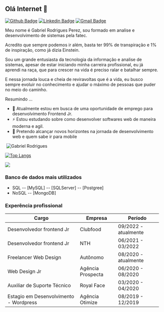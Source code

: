 ## Olá Internet 👋

[![Github Badge](https://img.shields.io/badge/-Github-000?style=flat-square&logo=Github&logoColor=white&link=https://github.com/Gabriel4420)](https://github.com/Gabriel4420)
[![Linkedin Badge](https://img.shields.io/badge/-LinkedIn-blue?style=flat-square&logo=Linkedin&logoColor=white&link=https://www.linkedin.com/in/gabriel-rodrigues-perez-2069b072/)](https://www.linkedin.com/in/gabriel-rodrigues-perez-2069b072/)
[![Gmail Badge](https://img.shields.io/badge/-Gmail-c14438?style=flat-square&logo=Gmail&logoColor=white&link=mailto:gabriel_rodrigues_perez@hotmail.com)](mailto:gabriel_rodrigues_perez@hotmail.com)

<p style="text-align: justify;">

Meu nome é Gabriel Rodrigues Perez, sou formado em analise e desenvolvimento de sistemas pela fatec.

Acredito que sempre podemos ir além, basta ter 99% de transpiração e 1% de inspiração, como já dizia Einstein.

Sou um grande entusiasta da tecnologia da informação e analise de sistemas, apesar de estar iniciando minha carreira profissional, eu já aprendi na raça, que para crescer na vida é preciso ralar e batalhar sempre.

E nessa jornada louca e cheia de reviravoltas que é a vida, eu busco sempre evoluir no conhecimento e ajudar o máximo de pessoas que puder no meio do caminho.
</p>

Resumindo ...

- 🔭 Atualmente estou em busca de uma oportunidade de emprego para desenvolvimento Frontend Jr. 
- ⚡ Estou estudando sobre como desenvolver softwares web de maneira moderna e agil. 
- 🌱 Pretendo alcançar novos horizontes na jornada de desenvolvimento web e quem sabe ir para mobile


<p>&nbsp;<img align="justify" src="https://github-readme-stats.vercel.app/api?username=Gabriel4420&show_icons=true&locale=en&=true&theme=dark" alt="Gabriel Rodrigues" /></p>

[![Top Langs](https://github-readme-stats.vercel.app/api/top-langs/?username=Gabriel4420&layout=compact&how_icons=true&theme=dark)](https://github.com/anuraghazra/github-readme-stats)

<img src="https://github-profile-trophy.vercel.app/?username=gabriel4420g&row=1&column=6&theme=dracula&margin-w=15&margin-h=15"/>




### Banco de dados mais utilizados

* SQL
 -- [MySQL]
 -- [SQLServer]
 -- [Postgree]
* NoSQL
 -- [MongoDB] 


### Experência profissional

| Cargo| Empresa | Período |
| ------ | ------ |------ | 
| Desenvolvedor frontend Jr | Clubfood | 09/2022 -  atualmente | 
| Desenvolvedor frontend Jr | NTH | 06/2021 -  03/2022  | 
| Freelancer Web Design | Autônomo | 08/2020 - atualmente  | 
| Web Design Jr | Agência Prospecta | 06/2020 - 08/2020 | 
| Auxiliar de Suporte Técnico | Royal Face | 03/2020 - 04/2020 | 
| Estagio em Desenvolvimento - Wordpress | Agência Otimize | 08/2019 - 12/2019 | 

